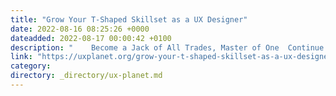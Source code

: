 ```yaml
---
title: "Grow Your T-Shaped Skillset as a UX Designer"
date: 2022-08-16 08:25:26 +0000
dateadded: 2022-08-17 00:00:42 +0100
description: "    Become a Jack of All Trades, Master of One  Continue reading on UX Planet »  "
link: "https://uxplanet.org/grow-your-t-shaped-skillset-as-a-ux-designer-92e76628f677?source=rss----819cc2aaeee0---4"
category:
directory: _directory/ux-planet.md
---
```

